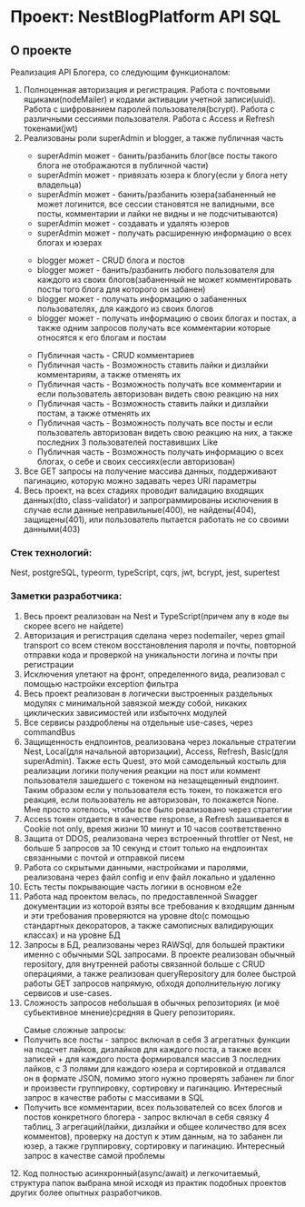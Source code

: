 # Проект: NestBlogPlatform API SQL
## О проекте
Реализация API Блогера, со следующим функционалом:
<ol>
<li>Полноценная авторизация и регистрация. Работа с почтовыми ящиками(nodeMailer) и кодами активации учетной записи(uuid). Работа с шифрованием паролей пользователя(bcrypt). Работа с различными сессиями пользователя. Работа с Access и Refresh токенами(jwt)</li>
<li>Реализованы роли superAdmin и blogger, а также публичная часть</li>
<ul>
<li>superAdmin может - банить/разбанить блог(все посты такого блога не отображаются в публичной части)</li>
<li>superAdmin может - привязать юзера к блогу(если у блога нету владельца)</li>
<li>superAdmin может - банить/разбанить юзера(забаненный не может логинится, все сессии становятся не валидными, все посты, комментарии и лайки не видны и не подсчитываются)</li>
<li>superAdmin может - создавать и удалять юзеров</li>
<li>superAdmin может - получать расширенную информацию о всех блогах и юзерах</li>
</ul>
<ul>
<li>blogger может - CRUD блога и постов</li>
<li>blogger может - банить/разбанить любого пользователя для каждого из своих блогов(забаненный не может комментировать посты того блога для которого он забанен)</li>
<li>blogger может - получать информацию о забаненных пользователях, для каждого из своих блогов</li>
<li>blogger может - получать информацию о своих блогах и постах, а также одним запросов получать все комментарии которые относятся к его блогам и постам</li>
</ul>
<ul>
<li>Публичная часть - CRUD комментариев</li>
<li>Публичная часть - Возможность ставить лайки и дизлайки комментариям, а также отменять их</li>
<li>Публичная часть - Возможность получать все комментарии и если пользователь авторизован видеть свою реакцию на них</li>
<li>Публичная часть - Возможность ставить лайки и дизлайки постам, а также отменять их</li>
<li>Публичная часть - Возможность получать все посты и если пользователь авторизован видеть свою реакцию на них, а также последних 3 пользователей поставивших Like</li>
<li>Публичная часть - Возможность получать информацию о всех блогах, о себе и своих сессиях(если авторизован)</li>
</ul>
<li>Все GET запросы на получение массива данных, поддерживают пагинацию, которую можно задавать через URI параметры</li>
<li>Весь проект, на всех стадиях проводит валидацию входящих данных(dto, class-validator) и запрограммированы исключения в случае если данные неправильные(400), не найдены(404), защищены(401), или пользователь пытается работать не со своими данными(403)</li>
</ol>

### Стек технологий:
Nest, postgreSQL, typeorm, typeScript, cqrs, jwt, bcrypt, jest, supertest
### Заметки разработчика:
1. Весь проект реализован на Nest и TypeScript(причем any в коде вы скорее всего не найдете)
2. Авторизация и регистрация сделана через nodemailer, через gmail transport со всем стеком восстановления пароля и почты, повторной отправки кода и проверкой на уникальности логина и почты при регистрации
3. Исключения улетают на фронт, определенного вида, реализовал с помощью настройки exception фильтра
4. Весь проект реализован в логически выстроенных раздельных модулях с минимальной завязкой между собой, никаких циклических зависимостей или избыточнх модулей
5. Все сервисы раздроблены на отдельные use-cases, через commandBus
6. Защищенность ендпоинтов, реализована через локальные стратегии Nest, Local(для начальной авторизации), Access, Refresh, Basic(для superAdmin). Также есть Quest, это мой самодельный костыль для реализации логики получения реакции на пост или коммент пользователя зашедшего с токеном на незащещенный ендпоинт. Таким образом если у пользователя есть токен, то покажется его реакция, если пользователь не авторизован, то покажется None. Мне просто хотелось, чтобы все было реализовано через стратегии
7. Access токен отдается в качестве response, а Refresh зашивается в Cookie not only, время жизни 10 минут и 10 часов соответственно
8. Защита от DDOS, реализована через встроенный throttler от Nest, не больше 5 запросов за 10 секунд и стоит только на ендпоинтах связанными с почтой и отправкой писем
9. Работа со скрытыми данными, настройками и паролями, реализована через файл config и env файл локально и удаленно
10. Есть тесты покрывающие часть логики в основном e2e
11. Работа над проектом велась, по предоставленной Swagger документации из которой взяты все требования к входящим данным и эти требования проверяются на уровне dto(с помощью стандартных декораторов, а также самописных валидирующих классах) и на уровне БД
12. Запросы в БД, реализованы через RAWSql, для большей практики именно с обычными SQL запросами. В проекте реализован обычный repository, для внутренней работы связанной больше с CRUD операциями, а также реализован queryRepository для более быстрой работы GET запросов напрямую, обходя дополнительную логику сервисов и use-cases.
12. Сложность запросов небольшая в обычных репозиториях (и моё субьективное мнение)средняя в Query репозиториях. 
<ul>
Самые сложные запросы:
<li>Получить все посты - запрос включал в себя 3 агрегатных функции на подсчет лайков, дизлайков для каждого поста, а также всех записей + для каждого поста формировался массив 3 последних лайков, с 3 полями для каждого юзера и сортировкой и отдавался он в формате JSON, помимо этого нужно проверять забанен ли блог и произвести группировку, сортировку и пагинацию. Интересный запрос в качестве работы с массивами в SQL</li>
<li>Получить все комментарии, всех пользователей со всех блогов и постов конкретного блогера - запрос включал в себя связку 4 таблиц, 3 агрегаций(лайки, дизлайки и общее количество для всех комментов), проверку на доступ к этим данным, на то забанен ли юзер, а также группировку, сортировку и пагинацию. Интересный запрос в качестве самой проблемы</li>
</ul>
12. Код полностью асинхронный(async/await) и легкочитаемый, структура папок выбрана мной исходя из практик подобных проектов других более опытных разработчиков.
